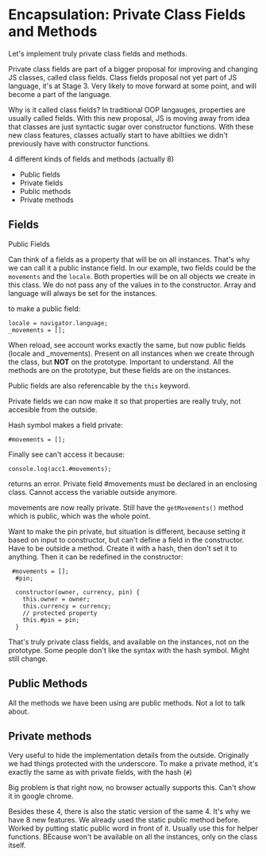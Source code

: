 # Encapsulation: Private Class Fields and Methods

Let's implement truly private class fields and methods.

Private class fields are part of a bigger proposal for improving and changing JS classes, called class fields.
Class fields proposal not yet part of JS language, it's at Stage 3. Very likely to move forward at some point, and will become a part of the language.

Why is it called class fields? In traditional OOP langauges, properties are usually called fields. With this new proposal, JS is moving away from idea that classes are just syntactic sugar over constructor functions. With these new class features, classes actually start to have abiltiies we didn't previously have with constructor functions.

4 different kinds of fields and methods (actually 8)

- Public fields
- Private fields
- Public methods
- Private methods

## Fields

Public Fields

Can think of a fields as a property that will be on all instances. That's why we can call it a public instance field. In our example, two fields could be the `movements` and the `locale`. Both properties will be on all objects we create in this class. We do not pass any of the values in to the constructor. Array and language will always be set for the instances.

to make a public field:

```
locale = navigator.language;
_movements = [];
```

When reload, see account works exactly the same, but now public fields (locale and \_movements). Present on all instances when we create through the class, but **NOT** on the prototype. Important to understand. All the methods are on the prototype, but these fields are on the instances.

Public fields are also referencable by the `this` keyword.

Private fields we can now make it so that properties are really truly, not accesible from the outside.

Hash symbol makes a field private:

```
#movements = [];
```

Finally see can't access it because:

```
console.log(acc1.#movements);
```

returns an error. Private field #movements must be declared in an enclosing class. Cannot access the variable outside anymore.

movements are now really private. Still have the `getMovements()` method which is public, which was the whole point.

Want to make the pin private, but situation is different, because setting it based on input to constructor, but can't define a field in the constructor. Have to be outside a method. Create it with a hash, then don't set it to anything. Then it can be redefined in the constructor:

```
 #movements = [];
  #pin;

  constructor(owner, currency, pin) {
    this.owner = owner;
    this.currency = currency;
    // protected property
    this.#pin = pin;
  }

```

That's truly private class fields, and available on the instances, not on the prototype. Some people don't like the syntax with the hash symbol. Might still change.

## Public Methods

All the methods we have been using are public methods. Not a lot to talk about.

## Private methods

Very useful to hide the implementation details from the outside.
Originally we had things protected with the underscore. To make a private method, it's exactly the same as with private fields, with the hash (`#`)

Big problem is that right now, no browser actually supports this. Can't show it in google chrome.

Besides these 4, there is also the static version of the same 4. It's why we have 8 new features. We already used the static public method before. Worked by putting static public word in front of it. Usually use this for helper functions. BEcause won't be available on all the instances, only on the class itself.
